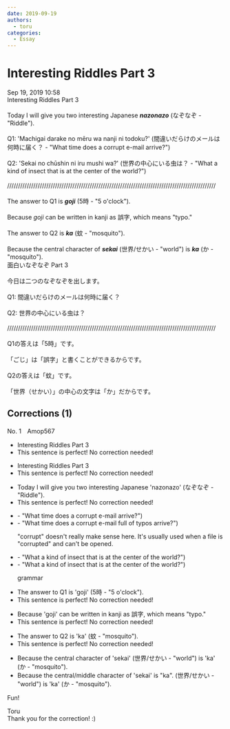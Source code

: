 ```yaml
---
date: 2019-09-19
authors:
  - toru
categories:
  - Essay
---
```


<h1 id="subject_show">Interesting Riddles Part 3</h1>
<div class="date">Sep 19, 2019 10:58</div>
<div id="post"><div id="body_show_ori">
Interesting Riddles Part 3<br/><br/>Today I will give you two interesting Japanese <strong><em>nazonazo</em></strong> (なぞなぞ - "Riddle").<br/><br/>Q1: 'Machigai darake no mēru wa nanji ni todoku?' (間違いだらけのメールは何時に届く？ - "What time does a corrupt e-mail arrive?")<br/><br/>Q2: 'Sekai no chūshin ni iru mushi wa?' (世界の中心にいる虫は？ - "What a kind of insect that is at the center of the world?")<br/><br/>////////////////////////////////////////////////////////////////////////////////////////////////<br/><br/>The answer to Q1 is <strong><em>goji</em></strong> (5時 - "5 o'clock").<br/><br/>Because <em>goji</em> can be written in kanji as 誤字, which means "typo."<br/><br/>The answer to Q2 is <strong><em>ka</em></strong> (蚊 - "mosquito").<br/><br/>Because the central character of <strong><em>sekai</em></strong> (世界/せかい - "world") is <strong><em>ka</em></strong> (か - "mosquito").
</div></div>

<!-- more -->

<div id="post_ja"><div id="body_show_mo">
面白いなぞなぞ Part 3<br/><br/>今日は二つのなぞなぞを出します。<br/><br/>Q1: 間違いだらけのメールは何時に届く？<br/><br/>Q2: 世界の中心にいる虫は？<br/><br/>////////////////////////////////////////////////////////////////////////////////////////////////<br/><br/>Q1の答えは「5時」です。<br/><br/>「ごじ」は「誤字」と書くことができるからです。<br/><br/>Q2の答えは「蚊」です。<br/><br/>「世界（せかい）」の中心の文字は「か」だからです。
</div></div>

## Corrections (1)
<div id="block"><div class="first_name"> No. 1　<span class="just_name">Amop567</span></div><div id="block2">
<ul class="correction_field">
<li class="incorrect">Interesting Riddles Part 3</li>
<li class="corrected perfect">This sentence is perfect! No correction needed!</li>
</ul>
<ul class="correction_field">
<li class="incorrect">Interesting Riddles Part 3</li>
<li class="corrected perfect">This sentence is perfect! No correction needed!</li>
</ul>
<ul class="correction_field">
<li class="incorrect">Today I will give you two interesting Japanese 'nazonazo' (なぞなぞ - "Riddle").</li>
<li class="corrected perfect">This sentence is perfect! No correction needed!</li>
</ul>
<ul class="correction_field">
<li class="incorrect">- "What time does a corrupt e-mail arrive?")</li>
<li class="corrected correct">
- "What time does a <span class="sline"><span class="f_red">corrupt</span></span> e-mail <span class="f_blue">full of typos</span> arrive?")
<p class="correction_comment">"corrupt" doesn't really make sense here. It's usually used when a file is "corrupted" and can't be opened.</p>
</li>
</ul>
<ul class="correction_field">
<li class="incorrect">- "What a kind of insect that is at the center of the world?")</li>
<li class="corrected correct">
- "What <span class="sline"><span class="f_red">a kind of </span></span>insect <span class="sline"><span class="f_red">that</span></span> is at the center of the world?")
<p class="correction_comment">grammar</p>
</li>
</ul>
<ul class="correction_field">
<li class="incorrect">The answer to Q1 is 'goji' (5時 - "5 o'clock").</li>
<li class="corrected perfect">This sentence is perfect! No correction needed!</li>
</ul>
<ul class="correction_field">
<li class="incorrect">Because 'goji' can be written in kanji as 誤字, which means "typo."</li>
<li class="corrected perfect">This sentence is perfect! No correction needed!</li>
</ul>
<ul class="correction_field">
<li class="incorrect">The answer to Q2 is 'ka' (蚊 - "mosquito").</li>
<li class="corrected perfect">This sentence is perfect! No correction needed!</li>
</ul>
<ul class="correction_field">
<li class="incorrect">Because the central character of 'sekai' (世界/せかい - "world") is 'ka' (か - "mosquito").</li>
<li class="corrected correct">
Because the central<span class="f_blue">/middle</span> character of 'sekai' <span class="f_blue">is "ka".</span> (世界/せかい - "world") is 'ka' (か - "mosquito").
</li>
</ul>
<p class="comment_small">
 Fun!
</p>

</div><div class="name"><span class="just_name">Toru</span><br>
Thank you for the correction! :)
</div>
</div>
